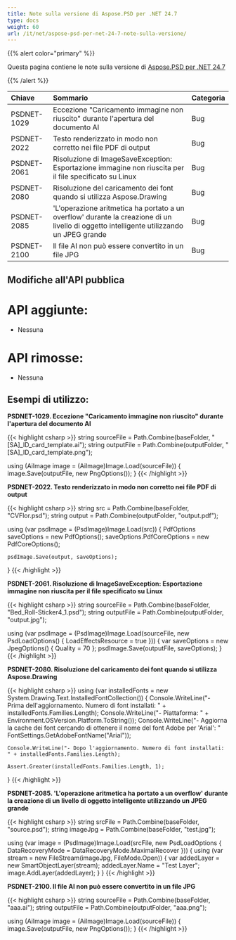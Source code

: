 ```yaml
---
title: Note sulla versione di Aspose.PSD per .NET 24.7
type: docs
weight: 60
url: /it/net/aspose-psd-per-net-24-7-note-sulla-versione/
---
```


{{% alert color="primary" %}}

Questa pagina contiene le note sulla versione di [Aspose.PSD per .NET 24.7](https://www.nuget.org/packages/Aspose.PSD/)

{{% /alert %}}

| **Chiave**  | **Sommario**                                                                                    | **Categoria** |
|:-----------|:-------------------------------------------------------------------------------------------------|:-------------|
| PSDNET-1029 | Eccezione "Caricamento immagine non riuscito" durante l'apertura del documento AI                | Bug      |
| PSDNET-2022 | Testo renderizzato in modo non corretto nei file PDF di output                                    | Bug      |
| PSDNET-2061 | Risoluzione di ImageSaveException: Esportazione immagine non riuscita per il file specificato su Linux | Bug      |
| PSDNET-2080 | Risoluzione del caricamento dei font quando si utilizza Aspose.Drawing                              | Bug      |
| PSDNET-2085 | 'L'operazione aritmetica ha portato a un overflow' durante la creazione di un livello di oggetto intelligente utilizzando un JPEG grande | Bug      |
| PSDNET-2100 | Il file AI non può essere convertito in un file JPG                                                | Bug      |

## **Modifiche all'API pubblica**
# **API aggiunte:**
- Nessuna

# **API rimosse:**
- Nessuna

## **Esempi di utilizzo:**

**PSDNET-1029. Eccezione "Caricamento immagine non riuscito" durante l'apertura del documento AI**

{{< highlight csharp >}}
string sourceFile = Path.Combine(baseFolder, "[SA]_ID_card_template.ai");
string outputFile = Path.Combine(outputFolder, "[SA]_ID_card_template.png");

using (AiImage image = (AiImage)Image.Load(sourceFile))
{
    image.Save(outputFile, new PngOptions());
}
{{< /highlight >}}

**PSDNET-2022. Testo renderizzato in modo non corretto nei file PDF di output**

{{< highlight csharp >}}
string src = Path.Combine(baseFolder, "CVFlor.psd");
string output = Path.Combine(outputFolder, "output.pdf");

using (var psdImage = (PsdImage)Image.Load(src))
{
    PdfOptions saveOptions = new PdfOptions();
    saveOptions.PdfCoreOptions = new PdfCoreOptions();

    psdImage.Save(output, saveOptions);
}
{{< /highlight >}}

**PSDNET-2061. Risoluzione di ImageSaveException: Esportazione immagine non riuscita per il file specificato su Linux**

{{< highlight csharp >}}
string sourceFile = Path.Combine(baseFolder, "Bed_Roll-Sticker4_1.psd");
string outputFile = Path.Combine(outputFolder, "output.jpg");

using (var psdImage = (PsdImage)Image.Load(sourceFile, new PsdLoadOptions() { LoadEffectsResource = true }))
{
    var saveOptions = new JpegOptions() { Quality = 70 };
    psdImage.Save(outputFile, saveOptions);
}
{{< /highlight >}}

**PSDNET-2080. Risoluzione del caricamento dei font quando si utilizza Aspose.Drawing**

{{< highlight csharp >}}
using (var installedFonts = new System.Drawing.Text.InstalledFontCollection())
{
    Console.WriteLine("- Prima dell'aggiornamento. Numero di font installati: " + installedFonts.Families.Length);
    Console.WriteLine("- Piattaforma: " + Environment.OSVersion.Platform.ToString());
    Console.WriteLine("- Aggiorna la cache dei font cercando di ottenere il nome del font Adobe per 'Arial': "
    FontSettings.GetAdobeFontName("Arial"));

    Console.WriteLine("- Dopo l'aggiornamento. Numero di font installati: " + installedFonts.Families.Length);

    Assert.Greater(installedFonts.Families.Length, 1);
}
{{< /highlight >}}

**PSDNET-2085. 'L'operazione aritmetica ha portato a un overflow' durante la creazione di un livello di oggetto intelligente utilizzando un JPEG grande**

{{< highlight csharp >}}
string srcFile = Path.Combine(baseFolder, "source.psd");
string imageJpg = Path.Combine(baseFolder, "test.jpg");

using (var image = (PsdImage)Image.Load(srcFile, new PsdLoadOptions { DataRecoveryMode = DataRecoveryMode.MaximalRecover }))
{
    using (var stream = new FileStream(imageJpg, FileMode.Open))
    {
        var addedLayer = new SmartObjectLayer(stream);
        addedLayer.Name = "Test Layer";
        image.AddLayer(addedLayer);
    }
}
{{< /highlight >}}

**PSDNET-2100. Il file AI non può essere convertito in un file JPG**

{{< highlight csharp >}}
string sourceFile = Path.Combine(baseFolder, "aaa.ai");
string outputFile = Path.Combine(outputFolder, "aaa.png");

using (AiImage image = (AiImage)Image.Load(sourceFile))
{
    image.Save(outputFile, new PngOptions());
}
{{< /highlight >}}
